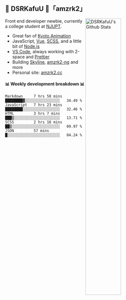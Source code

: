 ## 🍥 DSRKafuU 🍥「amzrk2」

<img align="right" alt="DSRKafuU's Github Stats" width="48%" src="https://github-readme-stats.vercel.app/api?username=amzrk2&count_private=true&show_icons=true&title_color=7793cc&icon_color=7793cc&text_color=595858&bg_color=ffffff" />

Front end developer newbie, currently a college student at [NJUPT](https://www.njupt.edu.cn/).

- Great fan of [Kyoto Animation](https://www.kyotoanimation.co.jp/)
- JavaScript, [Vue](https://vuejs.org/), [SCSS](https://sass-lang.com/), and a little bit of [Node.js](https://nodejs.org/)
- [VS Code](https://code.visualstudio.com), always working with 2-space and [Prettier](https://prettier.io/)
- Building [Skyline](https://github.com/amzrk2/skyline-overlay), [amzrk2-ng](https://github.com/amzrk2/amzrk2-ng) and more
- Personal site: [amzrk2.cc](https://amzrk2.cc/)

#### :bar_chart: Weekly development breakdown :bar_chart:

<!--START_SECTION:waka-->
```text
Markdown     7 hrs 50 mins   ████████▓░░░░░░░░░░░░░░░░   34.49 % 
JavaScript   7 hrs 23 mins   ████████░░░░░░░░░░░░░░░░░   32.46 % 
HTML         3 hrs 7 mins    ███▒░░░░░░░░░░░░░░░░░░░░░   13.71 % 
SCSS         2 hrs 16 mins   ██▒░░░░░░░░░░░░░░░░░░░░░░   09.97 % 
JSON         57 mins         █░░░░░░░░░░░░░░░░░░░░░░░░   04.24 % 
```
<!--END_SECTION:waka-->
